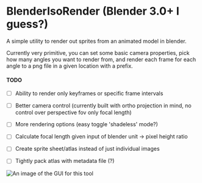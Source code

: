 # BlenderIsoRender (Blender 3.0+ I guess?)
A simple utility to render out sprites from an animated model in blender.

Currently very primitive, you can set some basic camera properties, pick how many angles you want to render from, and render each frame for each angle to a png file in a given location with a prefix.

#### TODO
- [ ] Ability to render only keyframes or specific frame intervals
- [ ] Better camera control (currently built with ortho projection in mind, no control over perspective fov only focal length)
- [ ] More rendering options (easy toggle 'shadeless' mode?)
- [ ] Calculate focal length given input of blender unit -> pixel height ratio
- [ ] Create sprite sheet/atlas instead of just individual images
- [ ] Tightly pack atlas with metadata file (?)


![An image of the GUI for this tool](https://i.imgur.com/x10hCQB.png)
